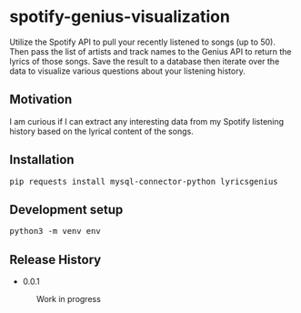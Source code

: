 # spotify-genius-visualization
Utilize the Spotify API to pull your recently listened to songs (up to 50).  Then pass the list of artists and track names to the Genius API to return the lyrics of those songs.  Save the result to a database then iterate over the data to visualize various questions about your listening history.

<h2>Motivation</h2>
<p>I am curious if I can extract any interesting data from my Spotify listening history based on the lyrical content of the songs.</p>

<h2>Installation</h2>
<pre>pip requests install mysql-connector-python lyricsgenius</pre>

<h2>Development setup</h2>
<pre>python3 -m venv env</pre>

<h2>Release History</h2>
<ul>
  <li>0.0.1</li>
		<ul>Work in progress<ul>
</ul>